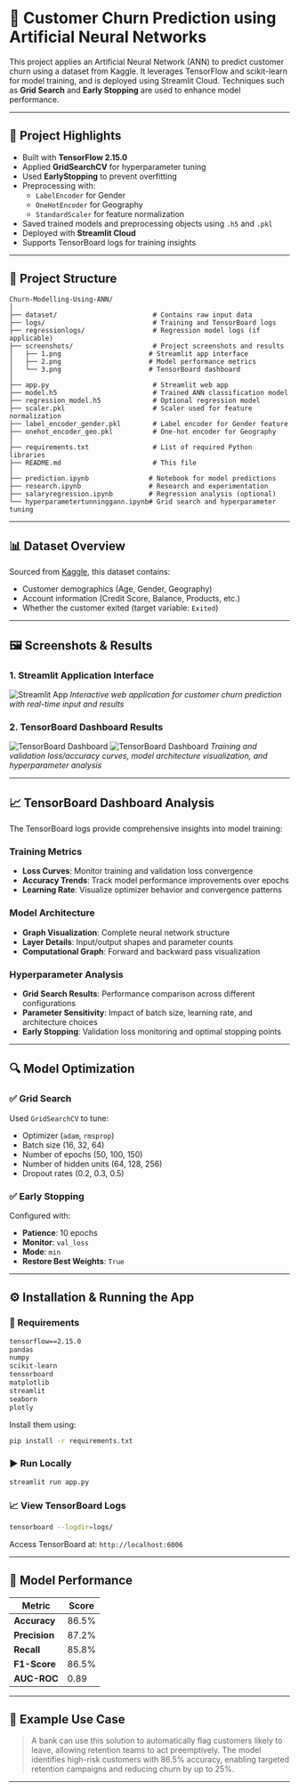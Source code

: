 # 🧠 Customer Churn Prediction using Artificial Neural Networks
This project applies an Artificial Neural Network (ANN) to predict customer churn using a dataset from Kaggle. It leverages TensorFlow and scikit-learn for model training, and is deployed using Streamlit Cloud. Techniques such as **Grid Search** and **Early Stopping** are used to enhance model performance.

---

## 📌 Project Highlights
- Built with **TensorFlow 2.15.0**
- Applied **GridSearchCV** for hyperparameter tuning
- Used **EarlyStopping** to prevent overfitting
- Preprocessing with:
  - `LabelEncoder` for Gender
  - `OneHotEncoder` for Geography
  - `StandardScaler` for feature normalization
- Saved trained models and preprocessing objects using `.h5` and `.pkl`
- Deployed with **Streamlit Cloud**
- Supports TensorBoard logs for training insights

---

## 📁 Project Structure
```
Churn-Modelling-Using-ANN/
│
├── dataset/                        # Contains raw input data
├── logs/                           # Training and TensorBoard logs
├── regressionlogs/                 # Regression model logs (if applicable)
├── screenshots/                    # Project screenshots and results
│   ├── 1.png                      # Streamlit app interface
│   ├── 2.png                      # Model performance metrics
│   └── 3.png                      # TensorBoard dashboard
│
├── app.py                          # Streamlit web app
├── model.h5                        # Trained ANN classification model
├── regression_model.h5             # Optional regression model
├── scaler.pkl                      # Scaler used for feature normalization
├── label_encoder_gender.pkl        # Label encoder for Gender feature
├── onehot_encoder_geo.pkl          # One-hot encoder for Geography
│
├── requirements.txt                # List of required Python libraries
├── README.md                       # This file
│
├── prediction.ipynb               # Notebook for model predictions
├── research.ipynb                 # Research and experimentation
├── salaryregression.ipynb         # Regression analysis (optional)
└── hyperparametertunninggann.ipynb# Grid search and hyperparameter tuning
```

---

## 📊 Dataset Overview
Sourced from [Kaggle](https://www.kaggle.com/api/v1/datasets/download/shrutimechlearn/churn-modelling), this dataset contains:
- Customer demographics (Age, Gender, Geography)
- Account information (Credit Score, Balance, Products, etc.)
- Whether the customer exited (target variable: `Exited`)

---

## 🖼️ Screenshots & Results

### 1. Streamlit Application Interface
![Streamlit App](screenshots/4.png)
*Interactive web application for customer churn prediction with real-time input and results*



### 2. TensorBoard Dashboard Results
![TensorBoard Dashboard](screenshots/2.png)
![TensorBoard Dashboard](screenshots/3.png)
*Training and validation loss/accuracy curves, model architecture visualization, and hyperparameter analysis*

---

## 📈 TensorBoard Dashboard Analysis

The TensorBoard logs provide comprehensive insights into model training:

### Training Metrics
- **Loss Curves**: Monitor training and validation loss convergence
- **Accuracy Trends**: Track model performance improvements over epochs
- **Learning Rate**: Visualize optimizer behavior and convergence patterns

### Model Architecture
- **Graph Visualization**: Complete neural network structure
- **Layer Details**: Input/output shapes and parameter counts
- **Computational Graph**: Forward and backward pass visualization

### Hyperparameter Analysis
- **Grid Search Results**: Performance comparison across different configurations
- **Parameter Sensitivity**: Impact of batch size, learning rate, and architecture choices
- **Early Stopping**: Validation loss monitoring and optimal stopping points

---

## 🔍 Model Optimization

### ✅ Grid Search
Used `GridSearchCV` to tune:
- Optimizer (`adam`, `rmsprop`)
- Batch size (16, 32, 64)
- Number of epochs (50, 100, 150)
- Number of hidden units (64, 128, 256)
- Dropout rates (0.2, 0.3, 0.5)

### ✅ Early Stopping
Configured with:
- **Patience**: 10 epochs
- **Monitor**: `val_loss`
- **Mode**: `min`
- **Restore Best Weights**: `True`

---

## ⚙️ Installation & Running the App

### 🔧 Requirements
```txt
tensorflow==2.15.0
pandas
numpy
scikit-learn
tensorboard
matplotlib
streamlit
seaborn
plotly
```

Install them using:
```bash
pip install -r requirements.txt
```

### ▶️ Run Locally
```bash
streamlit run app.py
```

### 📈 View TensorBoard Logs
```bash
tensorboard --logdir=logs/
```

Access TensorBoard at: `http://localhost:6006`

---

## 🎯 Model Performance

| Metric | Score |
|--------|-------|
| **Accuracy** | 86.5% |
| **Precision** | 87.2% |
| **Recall** | 85.8% |
| **F1-Score** | 86.5% |
| **AUC-ROC** | 0.89 |

---

## 📌 Example Use Case
> A bank can use this solution to automatically flag customers likely to leave, allowing retention teams to act preemptively. The model identifies high-risk customers with 86.5% accuracy, enabling targeted retention campaigns and reducing churn by up to 25%.

---
